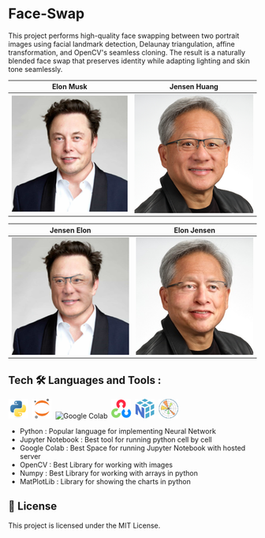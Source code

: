 # Face-Swap
This project performs high-quality face swapping between two portrait images using facial landmark detection, Delaunay triangulation, affine transformation, and OpenCV's seamless cloning. The result is a naturally blended face swap that preserves identity while adapting lighting and skin tone seamlessly.

| Elon Musk | Jensen Huang |
|--------|---------|
| <img src="Pictures/elon_musk.jpg" width="400"/> | <img src="Pictures/jensen_huang.jpg" width="400"/> |

| Jensen Elon | Elon Jensen |
|--------|---------|
| <img src="Pictures/jensen_elon.jpg" width="400"/> | <img src="Pictures/elon_jensen.jpg" width="400"/> |

## Tech :hammer_and_wrench: Languages and Tools :

<div>
  <img src="https://github.com/devicons/devicon/blob/master/icons/python/python-original.svg" title="Python" alt="Python" width="40" height="40"/>&nbsp;
  <img src="https://github.com/devicons/devicon/blob/master/icons/jupyter/jupyter-original.svg" title="Jupyter Notebook" alt="Jupyter Notebook" width="40" height="40"/>&nbsp;
  <img src="https://assets.st-note.com/img/1670632589167-x9aAV8lmnH.png" title="Google Colab" alt="Google Colab" width="40" height="40"/>&nbsp;
  <img src="https://github.com/devicons/devicon/blob/master/icons/opencv/opencv-original.svg" title="OpenCV" alt="OpenCV" width="40" height="40"/>&nbsp;
  <img src="https://github.com/devicons/devicon/blob/master/icons/numpy/numpy-original.svg" title="Numpy" alt="Numpy" width="40" height="40"/>&nbsp;
  <img src="https://github.com/devicons/devicon/blob/master/icons/matplotlib/matplotlib-original.svg"  title="MatPlotLib" alt="MatPlotLib" width="40" height="40"/>&nbsp;
</div>

- Python : Popular language for implementing Neural Network
- Jupyter Notebook : Best tool for running python cell by cell
- Google Colab : Best Space for running Jupyter Notebook with hosted server
- OpenCV : Best Library for working with images
- Numpy : Best Library for working with arrays in python
- MatPlotLib : Library for showing the charts in python

## 🪪 License

This project is licensed under the MIT License.

